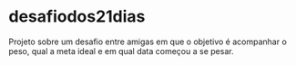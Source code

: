 # desafiodos21dias
Projeto sobre um desafio entre amigas em que o objetivo é acompanhar o peso, qual a meta ideal e em qual data começou a se pesar.
